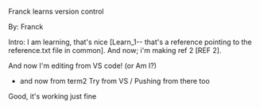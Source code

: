 Franck learns version control

By: Franck

Intro: I am learning, that's nice [Learn_1-- that's a reference pointing to the reference.txt file in common].
And now; i'm making ref 2 [REF 2].

And now I'm editing from VS code!
(or Am I?)

- and now from term2
Try from VS / Pushing from there too

Good, it's working just fine
